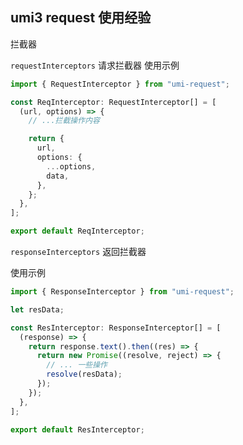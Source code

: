 ## umi3 request 使用经验

拦截器

`requestInterceptors` 请求拦截器
使用示例

```ts
import { RequestInterceptor } from "umi-request";

const ReqInterceptor: RequestInterceptor[] = [
  (url, options) => {
    // ...拦截操作内容

    return {
      url,
      options: {
        ...options,
        data,
      },
    };
  },
];

export default ReqInterceptor;
```

`responseInterceptors` 返回拦截器

使用示例

```ts
import { ResponseInterceptor } from "umi-request";

let resData;

const ResInterceptor: ResponseInterceptor[] = [
  (response) => {
    return response.text().then((res) => {
      return new Promise((resolve, reject) => {
        // ... 一些操作
        resolve(resData);
      });
    });
  },
];

export default ResInterceptor;
```
